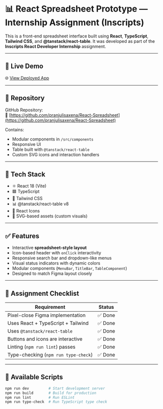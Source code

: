 # 📊 React Spreadsheet Prototype — Internship Assignment (Inscripts)

This is a front-end spreadsheet interface built using **React**, **TypeScript**, **Tailwind CSS**, and **@tanstack/react-table**. It was developed as part of the **Inscripts React Developer Internship** assignment.

---

## 🔗 Live Demo

🌐 [View Deployed App]()  


---

## 📂 Repository

GitHub Repository:  
🔗 [https://github.com/pranjulisaxena/React-Spreadsheet](https://github.com/pranjulisaxena/React-Spreadsheet)

Contains:
- Modular components in `/src/components`
- Responsive UI
- Table built with `@tanstack/react-table`
- Custom SVG icons and interaction handlers

---

## 🚀 Tech Stack

- ⚛️ React 18 (Vite)
- 🟦 TypeScript
- 💨 Tailwind CSS
- 📊 @tanstack/react-table v8
- 🎨 React Icons
- 📁 SVG-based assets (custom visuals)

---

## ✅ Features

- Interactive **spreadsheet-style layout**
- Icon-based header with `onClick` interactivity
- Responsive search bar and dropdown-like menus
- Visual status indicators with dynamic colors
- Modular components (`MenuBar`, `TitleBar`, `TableComponent`)
- Designed to match Figma layout closely

---

## 📌 Assignment Checklist

| Requirement                            | Status   |
|----------------------------------------|----------|
| Pixel-close Figma implementation       | ✅ Done   |
| Uses React + TypeScript + Tailwind     | ✅ Done   |
| Uses `@tanstack/react-table`           | ✅ Done   |
| Buttons and icons are interactive      | ✅ Done   |
| Linting (`npm run lint`) passes        | ✅ Done   |
| Type-checking (`npm run type-check`)   | ✅ Done   |

---

## 🧪 Available Scripts

```bash
npm run dev         # Start development server
npm run build       # Build for production
npm run lint        # Run ESLint
npm run type-check  # Run TypeScript type check

 

